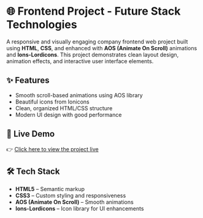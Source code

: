 # 🌐 Frontend Project - Future Stack Technologies

A responsive and visually engaging company frontend web project built using **HTML**, **CSS**, and enhanced with **AOS (Animate On Scroll)** animations and **Ions-Lordicons**. This project demonstrates clean layout design, animation effects, and interactive user interface elements.

## ✨ Features

- Smooth scroll-based animations using AOS library
- Beautiful icons from Ionicons
- Clean, organized HTML/CSS structure
- Modern UI design with good performance

## 🚀 Live Demo

👉 [Click here to view the project live]( https://jatinbisen93.github.io/Future-Stack-Technologies/)

## 🛠️ Tech Stack

- **HTML5** – Semantic markup
- **CSS3** – Custom styling and responsiveness
- **AOS (Animate On Scroll)** – Smooth animations
- **Ions-Lordicons** – Icon library for UI enhancements

 

